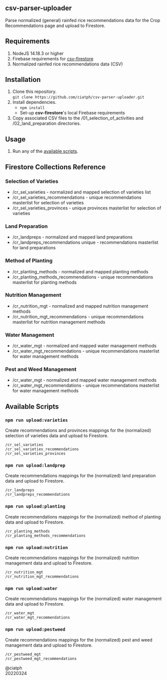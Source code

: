 ## csv-parser-uploader

Parse normalized (general) rainfed rice recommendations data for the Crop Recommendations page and upload to Firestore.

## Requirements

1. NodeJS 14.18.3 or higher
2. Firebase requirements for [csv-firestore](https://www.npmjs.com/package/csv-firestore)
3. Normalized rainfed rice recommendations data (CSV)

## Installation

1. Clone this repository.  
`git clone https://github.com/ciatph/csv-parser-uploader.git`
2. Install dependencies.  
   - `npm install`
   - Set-up **csv-firestore**'s local Firebase requirements
3. Copy associated CSV files to the /01_selection_of_activities and /02_land_preparation directories.

## Usage

1. Run any of the [available scripts](#available-scripts).


## Firestore Collections Reference

### Selection of Varieties

- /cr_sel_varieties - normalized and mapped selection of varieties list
- /cr_sel_varieties_recommendations - unique recommendations masterlist for selection of varieties
- /cr_sel_varieties_provinces - unique provinces masterlist for selection of varieties

### Land Preparation

- /cr_landpreps - normalized and mapped land preparations
- /cr_landpreps_recommendations unique - recommendations masterlist for land preparations

### Method of Planting

- /cr_planting_methods - normalized and mapped planting methods
- /cr_planting_methods_recommendations - unique recommendations masterlist for planting methods

### Nutrition Management

- /cr_nutrition_mgt - normalized and mapped nutrition management methods
- /cr_nutrition_mgt_recommendations - unique recommendations masterlist for nutrition management methods

### Water Management

- /cr_water_mgt - normalized and mapped water management methods
- /cr_water_mgt_recommendations - unique recommendations masterlist for water management methods

### Pest and Weed Management

- /cr_water_mgt - normalized and mapped water management methods
- /cr_water_mgt_recommendations - unique recommendations masterlist for water management methods


## Available Scripts

### `npm run upload:varieties`

Create recommendations and provinces mappings for the (normalized) selection of varieties data and upload to Firestore.

```
/cr_sel_varieties
/cr_sel_varieties_recommendations
/cr_sel_varieties_provinces
```

### `npm run upload:landprep`

Create recommendations mappings for the (normalized) land preparation data and upload to Firestore.

```
/cr_landpreps
/cr_landpreps_recommendations
```

### `npm run upload:planting`

Create recommendations mappings for the (normalized) method of planting data and upload to Firestore.

```
/cr_planting_methods
/cr_planting_methods_recommendations
```

### `npm run upload:nutrition`

Create recommendations mappings for the (normalized) nutrition management data and upload to Firestore.

```
/cr_nutrition_mgt
/cr_nutrition_mgt_recommendations
```

### `npm run upload:water`

Create recommendations mappings for the (normalized) water management data and upload to Firestore.

```
/cr_water_mgt
/cr_water_mgt_recommendations
```

### `npm run upload:pestweed`

Create recommendations mappings for the (normalized) pest and weed management data and upload to Firestore.

```
/cr_pestweed_mgt
/cr_pestweed_mgt_recommendations
```

@ciatph  
20220324

